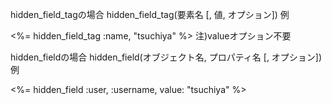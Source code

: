 hidden_field_tagの場合
hidden_field_tag(要素名 [, 値, オプション])
例

<%= hidden_field_tag :name, "tsuchiya" %>
注)valueオプション不要

hidden_fieldの場合
hidden_field(オブジェクト名, プロパティ名 [, オプション])
例

<%= hidden_field :user, :username, value: "tsuchiya" %>